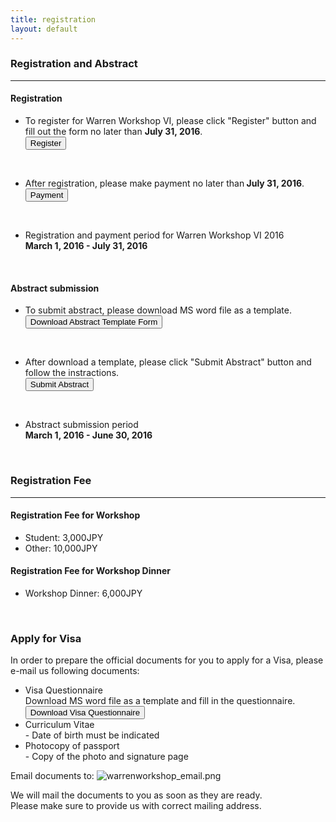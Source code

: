 ```yaml
---
title: registration
layout: default
---
```

<!-- MAIN CONTENT -->
<div id="main_content_wrap" class="outer">
  <section id="main_content" class="inner">
  <h3>Registration and Abstract</h3>
  <hr>
 <div class="register">
  <h4 class="registration">Registration</h4>
  <ul>
  <li>To register for Warren Workshop VI, please click "Register" button and fill out the form no later than <strong>July 31, 2016</strong>.</li>
  <a href="{{site.url}}/registration/register" class="button_register"><input id="button_register" class="button_register" type="button" alt="register" value="Register"></a>
  </ul><br>
  <ul>
  <li>After registration, please make payment no later than<strong> July 31, 2016</strong>.</li>
  <a href="{{site.url}}/registration/payment"><input id="button_payment" class="button_payment" type="button" alt="payment" value="Payment"></a> 
   </ul><br>
   
 <ul>
   <li id="registration">Registration and payment period for Warren Workshop VI 2016<br>
   <strong>March 1, 2016 - July 31, 2016</strong></li>
 </ul>
<!--  <ul>
  <li>March 1, 2016 - July 31, 2016</li>
  </ul>--> 
</div>
<br>
<div class="submit">
   <h4 class="registration">Abstract submission</h4>
  <ul>
  <li>To submit abstract, please download MS word file as a template.</li> 
   <a href="{{site.url}}/images/AbstractTemplate.docx"><input id="button_submit" class="button_submit" type="button" alt="submit" value="Download Abstract Template Form"></a>
     </ul><br>
     
   <ul>
   <li>After download a template, please click "Submit Abstract" button and follow the instractions.</li>
  <a href="{{site.url}}/registration/submit"><input id="button_submit" class="button_submit" type="button" alt="submit" value="Submit Abstract"></a>
   </ul><br>
   
   <ul>
    <li id="registration">Abstract submission period<br>
    <strong>March 1, 2016 - June 30, 2016</strong></li>
  </ul>
  <!--<ul>
  <li>March 1, 2016 - June 30, 2016</li>
  </ul>-->   
</div>
<br>
  <h3>Registration Fee</h3>
  <hr>
<div class="registrationFee">
  <h4 class="registration">Registration Fee for Workshop</h4>
  <ul>
  <li>Student: 3,000JPY</li>
  <li>Other: 10,000JPY</li>
  </ul>
  <h4 class="registration">Registration Fee for Workshop Dinner</h4>
  <ul>
  <li>Workshop Dinner: 6,000JPY</li>
  </ul>
</div>  
<br>
<div class="visa">
 <h3>Apply for Visa</h3>
  <p>In order to prepare the official documents for you to apply for a Visa, please e-mail us following documents:</p>
  <ul>
  <li>Visa Questionnaire<br>
  Download MS word file as a template and fill in the questionnaire.<br>
   <a href="{{site.url}}/images/Visa Questionnaire.docx"><input id="button_submit" class="button_submit" type="button" alt="submit" value="Download Visa Questionnaire"></a></li>
  <li>Curriculum Vitae<br> 
  - Date of birth must be indicated</li>
  <li> Photocopy of passport<br>
  - Copy of the photo and signature page</li>
  </ul>
  <p>Email documents to: <img class="abstract" alt="warrenworkshop_email.png" src="../../images/warrenworkshop_email.png" border="0"></p>
  <p>We will mail the documents to you as soon as they are ready.<br>
Please make sure to provide us with correct mailing address. </p>
</div>


  </section>
</div>
